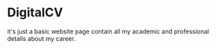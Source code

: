 # DigitalCV
it's just a basic website page contain all my academic and professional details about my career.
